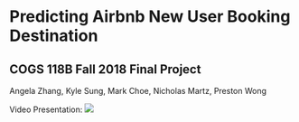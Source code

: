 # Predicting Airbnb New User Booking Destination
## COGS 118B Fall 2018 Final Project
Angela Zhang, Kyle Sung, Mark Choe, Nicholas Martz, Preston Wong

Video Presentation:
[![](http://img.youtube.com/vi/KpG91P1-ZI8/0.jpg)](http://www.youtube.com/watch?v=KpG91P1-ZI8 "Presentation")
